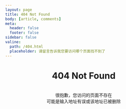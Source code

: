 ```yaml
---
layout: page
title: 404 Not Found
body: [article, comments]
meta:
  header: false
  footer: false
sidebar: false
valine:
  path: /404.html
  placeholder: 请留言告诉我您要访问哪个页面找不到了
---
```


# <center>**404 Not Found**</center>

<br>

<center><bold>很抱歉，您访问的页面不存在</bold></center>
<center>可能是输入地址有误或该地址已被删除</center>

<br>
<br>
